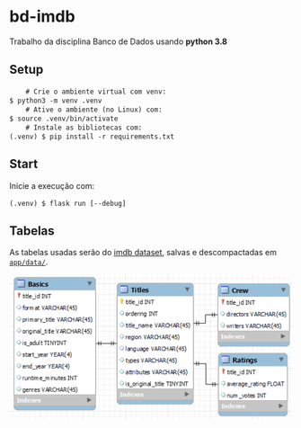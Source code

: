 # bd-imdb

Trabalho da disciplina Banco de Dados usando **python 3.8**

## Setup

```shell
    # Crie o ambiente virtual com venv:
$ python3 -m venv .venv
    # Ative o ambiente (no Linux) com:
$ source .venv/bin/activate
    # Instale as bibliotecas com:
(.venv) $ pip install -r requirements.txt
```

## Start

Inicie a execução com:
```shell
(.venv) $ flask run [--debug]
```

## Tabelas

As tabelas usadas serão do [imdb dataset](https://www.imdb.com/interfaces/), salvas e descompactadas em [`app/data/`](app/data/).

![diagrama de tabelas](img/diagrama.png)
